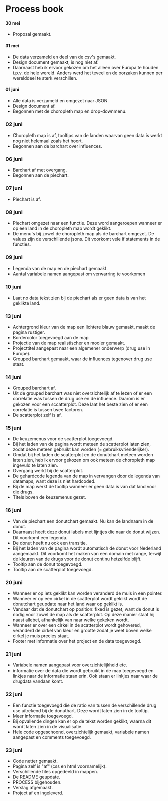 # Process book
#### 30 mei
* Proposal gemaakt.
#### 31 mei
* De data verzameld en deel van de csv's gemaakt. 
* Design document gemaakt, is nog niet af. 
* Daarnaast heb ik ervoor gekozen om het alleen over Europa te houden i.p.v. de hele wereld. Anders werd het teveel en de oorzaken kunnen per werelddeel te sterk verschillen.
#### 01 juni
* Alle data is verzameld en omgezet naar JSON.
* Design document af.
* Begonnen met de choropleth map en drop-downmenu.
### 02 juni
* Choropleth map is af, tooltips van de landen waarvan geen data is werkt nog niet helemaal zoals het hoort.
* Begonnen aan de barchart over influences.
### 06 juni
* Barchart af met overgang.
* Begonnen aan de piechart.
### 07 juni
* Piechart is af.
### 08 juni
* Piechart omgezet naar een functie. Deze word aangeroepen wanneer er op een land in de choropleth map wordt geklikt.
* De menu's bij zowel de choropleth map als de barchart omgezet. De values zijn de verschillende jsons. Dit voorkomt vele if statements in de functies.
### 09 juni
* Legenda van de map en de piechart gemaakt.
* Aantal variabele namen aangepast om verwarring te voorkomen
### 10 juni
* Laat no data tekst zien bij de piechart als er geen data is van het geklikte land.
### 13 juni
* Achtergrond kleur van de map een lichtere blauw gemaakt, maakt de pagina rustiger.
* Bordercolor toegevoegd aan de map
* Projectie van de map realistischer en mooier gemaakt.
* Projecttitel aangepast naar een algemener onderwerp (drug use in Europe).
* Grouped barchart gemaakt, waar de influences tegenover drug use staat.
### 14 juni
* Grouped barchart af.
* Uit de grouped barchart was niet overzichtelijk af te lezen of er een correlatie was tussen de drug use en de influence. Daarom is er gekozen voor een sccatterplot. Deze laat het beste zien of er een correlatie is tussen twee factoren.
* De scatterplot zelf is af.
### 15 juni
* De keuzemenus voor de scatterplot toegevoegd.
* Bij het laden van de pagina wordt meteen de scatterplot laten zien, zodat deze meteen gebruikt kan worden (= gebruiksvriendelijker). 
* Omdat bij het laden de scatterplot en de donutchart meteen worden laten zien, heb ik ervoor gekozen om ook meteen de choropleth map ingevuld te laten zien.
* Overgang werkt bij de scatterplot.
* De gehardcode legenda van de map in vervangen door de legenda van datamaps, want deze is niet hardcoded.
* Bij de map werkt de tooltip wanneer er geen data is van dat land voor die drugs.
* Titels boven de keuzemenus gezet.
### 16 juni
* Van de piechart een donutchart gemaakt. Nu kan de landnaam in de donut. 
* Daarnaast heeft deze donut labels met lijntjes die naar de donut wijzen. Dit voorkomt een legenda.
* De donut heeft nu ook een transitie.
* Bij het laden van de pagina wordt automatisch de donut voor Nederland aangemaakt. Dit voorkomt het maken van een domain met range, terwijl de kleuren van de drugs voor de donut continu hetzelfde blijft.
* Tooltip aan de donut toegevoegd.
* Tooltip aan de scatterplot toegevoegd.
### 20 juni
* Wanneer er op iets geklikt kan worden veranderd de muis in een pointer.
* Wanneer er op een cirkel in de scatterplot wordt geklikt wordt de donutchart geupdate naar het land waar op geklikt is. 
* Vandaar dat de donutchart op position: fixed is gezet, want de donut is nodig voor zowel de map als de scatterplot. Op deze manier staat hij naast allebei, afhankelijk van naar welke gekeken wordt.
* Wanneer er over een cirkel in de scatterplot wordt gehovered, veranderd de cirkel van kleur en grootte zodat je weet boven welke cirkel je muis precies staat.
* Footer met informatie over het project en de data toegevoegd.
### 21 juni
* Variabele namen aangepast voor overzichtelijkheid etc.
* informatie over de data die wordt gebruikt in de map toegevoegd en linkjes naar de informatie staan erin. Ook staan er linkjes naar waar de drugdata vandaan komt.
### 22 juni
* Een functie toegevoegd die de ratio van tussen de verschillende drug use uitrekend bij de donuthart. Deze wordt laten zien in de tooltip.
* Meer informatie toegevoegd. 
* Bij opvallende dingen kan er op de tekst worden geklikt, waarna dit wordt laten zien in de visualisatie.
* Hele code opgeschoond, overzichtelijk gemaakt, variabele namen aangepast en comments toegevoegd.
### 23 juni
* Code netter gemaakt.
* Pagina zelf is "af" (css en html voornamelijk).
* Verschillende files opgedeeld in mappen.
* De README geupdate.
* PROCESS bijgehouden.
* Verslag afgemaakt.
* Project af en ingeleverd.